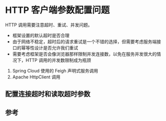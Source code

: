 # HTTP 客户端参数配置问题

HTTP 调用需要注意超时、重试、并发问题。

- 框架设置的默认超时是否合理
- 由于网络不稳定，超时后的请求重试是一个不错的选择，但需要考虑服务端接口的幂等性设计是否允许我们重试
- 需要考虑框架是否会像浏览器那样限制并发连接数，以免在服务并发很大的情况下，HTTP 调用的并发数限制成为瓶颈

1. Spring Cloud 使用的 Feigh 声明式服务调用
2. Apache HttpClient 调用

## 配置连接超时和读取超时参数

## 参考
